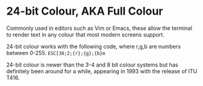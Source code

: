 # 24-bit Colour, AKA Full Colour
Commonly used in editors such as Vim or Emacs, these allow the terminal to render text in any colour that most modern screens support.

24-bit colour works with the following code, where r,g,b are numbers between 0-255.
`ESC[38;2;{r};{g};{b}m`

24-bit colour is newer than the 3-4 and 8 bit colour systems but has definitely been around for a while, appearing in 1993 with the release of ITU T416.

